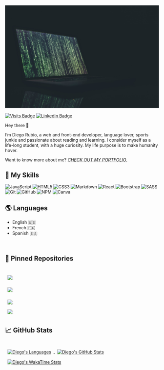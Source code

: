 [![Diego's GitHub Banner](./assets/banner.jpg)](/)

[![Visits Badge](https://badges.pufler.dev/visits/braydoncoyer/braydoncoyer)](/)
[![LinkedIn Badge](https://img.shields.io/badge/LinkedIn-Profile-informational?style=flat&logo=linkedin&logoColor=white&color=0D76A8)](https://www.linkedin.com/in/darmdev/)

Hey there 👋

I’m Diego Rubio, a web and front-end developer, language lover, sports junkie and passionate about reading and learning.
I consider myself as a life-long student, with a huge curiosity.
My life purpose is to make humanity hover.

Want to know more about me? _[CHECK OUT MY PORTFOLIO.](https://darubiomunoz.github.io/)_

## 💼 My Skills

<img alt="JavaScript" src="https://img.shields.io/badge/javascript%20-%23323330.svg?&style=for-the-badge&logo=javascript&logoColor=%23F7DF1E"/>
<img alt="HTML5" src="https://img.shields.io/badge/html5%20-%23E34F26.svg?&style=for-the-badge&logo=html5&logoColor=white"/>
<img alt="CSS3" src="https://img.shields.io/badge/css3%20-%231572B6.svg?&style=for-the-badge&logo=css3&logoColor=white"/>
<img alt="Markdown" src="https://img.shields.io/badge/markdown-%23000000.svg?&style=for-the-badge&logo=markdown&logoColor=white"/>
<img alt="React" src="https://img.shields.io/badge/react%20-%2320232a.svg?&style=for-the-badge&logo=react&logoColor=%2361DAFB"/>
<img alt="Bootstrap" src="https://img.shields.io/badge/bootstrap%20-%23563D7C.svg?&style=for-the-badge&logo=bootstrap&logoColor=white"/>
<img alt="SASS" src="https://img.shields.io/badge/SASS%20-hotpink.svg?&style=for-the-badge&logo=SASS&logoColor=white"/>
<img alt="Git" src="https://img.shields.io/badge/git%20-%23F05033.svg?&style=for-the-badge&logo=git&logoColor=white"/>
<img alt="GitHub" src="https://img.shields.io/badge/github%20-%23121011.svg?&style=for-the-badge&logo=github&logoColor=white"/>
<img alt="NPM" src="https://img.shields.io/badge/NPM%20-%23F05033.svg?&style=for-the-badge&logo=npm&logoColor=white"/>
<img alt="Canva" src="https://img.shields.io/badge/Canva%20-%2300C4CC.svg?&style=for-the-badge&logo=Canva&logoColor=white"/>

<br>

## :earth_americas: Languages

- English  :us:
- French :fr:
- Spanish :es:

<br>

## 📌 Pinned Repositories

<br>

<a href="https://github.com/darubiomunoz/portfolio-09-testimonialslidercomponent">
  <img align="center" style="margin:0.5rem" src="https://github-readme-stats.vercel.app/api/pin/?username=darubiomunoz&repo=portfolio-09-testimonialslidercomponent&title_color=ffffff&text_color=c9cacc&icon_color=4AB197&bg_color=1A2B34" />
</a>  

<br />

<a href="https://github.com/darubiomunoz/portfolio-07-faqaccordioncard">
  <img align="center" style="margin:1rem 0.5rem" src="https://github-readme-stats.vercel.app/api/pin/?username=darubiomunoz&repo=portfolio-07-faqaccordioncard&title_color=ffffff&text_color=c9cacc&icon_color=4AB197&bg_color=1A2B34" />
</a>  

<br>

<a href="https://github.com/darubiomunoz/portfolio-04-surveyform">
  <img align="center" style="margin:0.5rem" src="https://github-readme-stats.vercel.app/api/pin/?username=darubiomunoz&repo=portfolio-04-surveyform&title_color=ffffff&text_color=c9cacc&icon_color=4AB197&bg_color=1A2B34" />
</a>  

<br>

<a href="https://github.com/darubiomunoz/smartcontract-subcurrency">
  <img align="center" style="margin:0.5rem" src="https://github-readme-stats.vercel.app/api/pin/?username=darubiomunoz&repo=smartcontract-subcurrency&title_color=ffffff&text_color=c9cacc&icon_color=4AB197&bg_color=1A2B34" />
</a>  

<br>

## &#x1f4c8; GitHub Stats

<br>

<a href="https://github.com/darubiomunoz/github-readme-stats">
  <img align="center" style="margin:0.5rem" src="https://github-readme-stats.vercel.app/api/top-langs?username=darubiomunoz&langs_count=10&title_color=ffffff&text_color=c9cacc&icon_color=4AB197&bg_color=1A2B34" alt="Diego's Languages"/>
</a>  

<a href="https://github.com/darubiomunoz/github-readme-stats">
  <img align="center" style="margin:0.5rem" src="https://github-readme-stats.vercel.app/api?username=darubiomunoz&show_icons=true&line_height=27&count_private=true&title_color=ffffff&text_color=c9cacc&icon_color=4AB097&bg_color=1A2B34" alt="Diego's GitHub Stats" />
</a>  

<a href="https://github.com/darubiomunoz/github-readme-stats">
  <img align="center" style="margin:0.5rem" src="https://github-readme-stats.vercel.app/api/wakatime?username=darmdev&line_height=27&count_private=true&title_color=ffffff&text_color=c9cacc&icon_color=4AB097&bg_color=1A2B34" alt="Diego's WakaTime Stats" />
</a>  

<br />

<!-- [![Twitter Badge](https://img.shields.io/badge/Twitter-Profile-informational?style=flat&logo=twitter&logoColor=white&color=1CA2F1)](https://twitter.com/BraydonCoyer) -->
<!-- [![CodePen Badge](https://img.shields.io/badge/CodePen-Profile-informational?style=flat&logo=codepen&logoColor=white&color=black)](https://codepen.io/braydoncoyer)
 -->

<!-- ![](https://img.shields.io/badge/Code-MongoDB-informational?style=flat&logo=MongoDB&logoColor=white&color=4AB197) -->
<!-- ![](https://img.shields.io/badge/Code-TypeScript-informational?style=flat&logo=TypeScript&logoColor=white&color=4AB197) -->
<!-- ![](https://img.shields.io/badge/Code-Gatsby-informational?style=flat&logo=gatsby&logoColor=white&color=4AB197) -->
<!-- ![](https://img.shields.io/badge/Code-GreenSock-informational?style=flat&logo=GreenSock&logoColor=white&color=4AB197) -->
<!-- ![](https://img.shields.io/badge/Code-Java-informational?style=flat&logo=Java&logoColor=white&color=4AB197) -->
<!-- ![](https://img.shields.io/badge/Code-SpringBoot-informational?style=flat&logo=Spring&logoColor=white&color=4AB197) -->
<!-- ![](https://img.shields.io/badge/Code-CSharp-informational?style=flat&logo=c-sharp&logoColor=white&color=4AB197) -->
<!-- ![](https://img.shields.io/badge/Code-.NET-informational?style=flat&logo=.net&logoColor=white&color=4AB197) -->
<!-- ![](https://img.shields.io/badge/Code-SwiftUI-informational?style=flat&logo=swift&logoColor=white&color=4AB197) -->
<!-- ![](https://img.shields.io/badge/Code-MySQL-informational?style=flat&logo=MySQL&logoColor=white&color=4AB197) -->

<!-- <details>
<summary>More Skills</summary>
<br>

![](https://img.shields.io/badge/Style-Tailwind-informational?style=flat&logo=Tailwind-CSS&logoColor=white&color=4AB197)
![](https://img.shields.io/badge/Style-Stylus-informational?style=flat&logo=Stylus&logoColor=white&color=4AB197)

<br>

![](https://img.shields.io/badge/Test-Jasmine-informational?style=flat&logo=Jasmine&logoColor=white&color=4AB197)
![](https://img.shields.io/badge/Test-Jest-informational?style=flat&logo=jest&logoColor=white&color=4AB197)
![](https://img.shields.io/badge/Test-Mocha-informational?style=flat&logo=Mocha&logoColor=white&color=4AB197)
![](https://img.shields.io/badge/Test-Cypress-informational?style=flat&logo=Cypress&logoColor=white&color=4AB197)

<br>

![](https://img.shields.io/badge/Tools-Docker-informational?style=flat&logo=docker&logoColor=white&color=4AB197)
![](https://img.shields.io/badge/Tools-Pivotal-informational?style=flat&logo=Pivotal-Tracker&logoColor=white&color=4AB197)
![](https://img.shields.io/badge/Tools-NGINX-informational?style=flat&logo=nginx&logoColor=white&color=4AB197)
![](https://img.shields.io/badge/Tools-Netlify-informational?style=flat&logo=netlify&logoColor=white&color=4AB197)
![](https://img.shields.io/badge/Tools-Jenkins-informational?style=flat&logo=jenkins&logoColor=white&color=4AB197)
![](https://img.shields.io/badge/Tools-SonarQube-informational?style=flat&logo=SonarQube&logoColor=white&color=4AB197)
![](https://img.shields.io/badge/Tools-Actions-informational?style=flat&logo=github-actions&logoColor=white&color=4AB197)


![](https://img.shields.io/badge/Tools-Photoshop-informational?style=flat&logo=Adobe-Photoshop&logoColor=white&color=4AB197)
![](https://img.shields.io/badge/Tools-Illustrator-informational?style=flat&logo=Adobe-Illustrator&logoColor=white&color=4AB197)
![](https://img.shields.io/badge/Tools-AdobeXD-informational?style=flat&logo=Adobe-XD&logoColor=white&color=4AB197)

![](https://img.shields.io/badge/Tools-GitLab-informational?style=flat&logo=GitLab&logoColor=white&color=4AB197)
![](https://img.shields.io/badge/Tools-Bitbucket-informational?style=flat&logo=Bitbucket&logoColor=white&color=4AB197)
![](https://img.shields.io/badge/Tools-Jira-informational?style=flat&logo=Jira-Software&logoColor=white&color=4AB197)
![](https://img.shields.io/badge/Tools-Clubhouse-informational?style=flat&logo=Clubhouse&logoColor=white&color=4AB197)

</details> -->